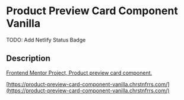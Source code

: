 # Product Preview Card Component Vanilla

TODO: Add Netlify Status Badge

## Description

[Frontend Mentor Project, Product preview card component.](https://www.frontendmentor.io/challenges/product-preview-card-component-GO7UmttRfa)


[https://product-preview-card-component-vanilla.chrstnfrrs.com/](https://product-preview-card-component-vanilla.chrstnfrrs.com/)